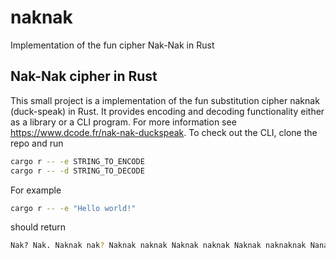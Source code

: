 # naknak
Implementation of the fun cipher Nak-Nak in Rust

## Nak-Nak cipher in Rust
This small project is a implementation of the fun substitution cipher naknak (duck-speak) in Rust.
It provides encoding and decoding functionality either as a library or a CLI program.
For more information see https://www.dcode.fr/nak-nak-duckspeak.
To check out the CLI, clone the repo and run

```bash
cargo r -- -e STRING_TO_ENCODE
cargo r -- -d STRING_TO_DECODE
```

For example

```bash
cargo r -- -e "Hello world!"
```

should return

```bash
Nak? Nak. Naknak nak? Naknak naknak Naknak naknak Naknak naknaknak Nananak Nak Naknaknak Naknaknak Naknak naknaknak Naknaknak Nananak Naknak naknak Naknak Nak? Nananak Nanak
```
